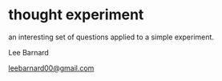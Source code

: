 # thought experiment

an interesting set of questions applied to a simple experiment.

Lee Barnard

leebarnard00@gmail.com
